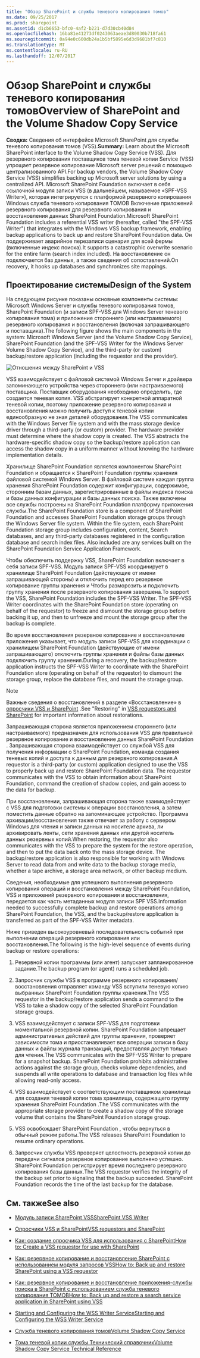 ```yaml
---
title: "Обзор SharePoint и службы теневого копирования томов"
ms.date: 09/25/2017
ms.prod: sharepoint
ms.assetid: d1cb6653-bfc0-4af2-b221-d7d30cb40d84
ms.openlocfilehash: 16ba81e41273df0243063aeae3d80030b718fa61
ms.sourcegitcommit: 0a94e0c600db24a1b5bf5895e6d3d9681bf7c810
ms.translationtype: MT
ms.contentlocale: ru-RU
ms.lasthandoff: 12/07/2017
---
```

# <a name="overview-of-sharepoint-and-the-volume-shadow-copy-service"></a><span data-ttu-id="72167-102">Обзор SharePoint и службы теневого копирования томов</span><span class="sxs-lookup"><span data-stu-id="72167-102">Overview of SharePoint and the Volume Shadow Copy Service</span></span>
 <span data-ttu-id="72167-103">**Сводка:** Сведения об интерфейсе Microsoft SharePoint для службы теневого копирования томов (VSS).</span><span class="sxs-lookup"><span data-stu-id="72167-103">**Summary:** Learn about the Microsoft SharePoint interface to the Volume Shadow Copy Service (VSS).</span></span>
<span data-ttu-id="72167-104">Для резервного копирования поставщиков тома теневой копии Service (VSS) упрощает резервное копирование Microsoft server решений с помощью централизованного API.</span><span class="sxs-lookup"><span data-stu-id="72167-104">For backup vendors, the Volume Shadow Copy Service (VSS) simplifies backing up Microsoft server solutions by using a centralized API.</span></span> <span data-ttu-id="72167-105">Microsoft SharePoint Foundation включает в себя ссылочной модуля записи VSS (в дальнейшем, называемое «SPF-VSS Writer»), которая интегрируется с платформой резервного копирования Windows служба теневого копирования ТОМОВ Включение приложений резервного копирования для резервного копирования и восстановления данных SharePoint Foundation.</span><span class="sxs-lookup"><span data-stu-id="72167-105">Microsoft SharePoint Foundation includes a referential VSS writer (hereafter, called "the SPF-VSS Writer") that integrates with the Windows VSS backup framework, enabling backup applications to back up and restore SharePoint Foundation data.</span></span> <span data-ttu-id="72167-106">Он поддерживает аварийное перезаписи сценария для всей фермы (включенные индекс поиска).</span><span class="sxs-lookup"><span data-stu-id="72167-106">It supports a catastrophic overwrite scenario for the entire farm (search index included).</span></span> <span data-ttu-id="72167-107">На восстановление он подключается баз данных, а также сведения об сопоставлений.</span><span class="sxs-lookup"><span data-stu-id="72167-107">On recovery, it hooks up databases and synchronizes site mappings.</span></span>
  
    
    


## <a name="design-of-the-system"></a><span data-ttu-id="72167-108">Проектирование системы</span><span class="sxs-lookup"><span data-stu-id="72167-108">Design of the System</span></span>

<span data-ttu-id="72167-109">На следующем рисунке показаны основные компоненты системы: Microsoft Windows Server и службы теневого копирования томов, SharePoint Foundation (и записи SPF-VSS для Windows Server теневого копирования тома) и приложение стороннего (или настраиваемого) резервного копирования и восстановления (включая запрашивающего и поставщика).</span><span class="sxs-lookup"><span data-stu-id="72167-109">The following figure shows the main components in the system: Microsoft Windows Server (and the Volume Shadow Copy Service), SharePoint Foundation (and the SPF-VSS Writer for the Windows Server Volume Shadow Copy Service), and the third-party (or custom) backup/restore application (including the requestor and the provider).</span></span>
  
    
    

  
    
    
![Отношения между SharePoint и VSS](../images/77a290e8-e4aa-4c54-b1ec-3d74bf3962b6.gif)
  
    
    
<span data-ttu-id="72167-p102">VSS взаимодействует с файловой системой Windows Server и драйвера запоминающего устройства через стороннего (или настраиваемого) поставщика. Поставщик оборудования необходимо определить, где создается теневая копия. VSS абстрагирует конкретной аппаратной теневой копии, поэтому приложение резервного копирования и восстановления можно получить доступ к теневой копии единообразную не зная деталей оборудования.</span><span class="sxs-lookup"><span data-stu-id="72167-p102">The VSS communicates with the Windows Server file system and with the mass storage device driver through a third-party (or custom) provider. The hardware provider must determine where the shadow copy is created. The VSS abstracts the hardware-specific shadow copy so the backup/restore application can access the shadow copy in a uniform manner without knowing the hardware implementation details.</span></span> 
  
    
    
<span data-ttu-id="72167-p103">Хранилище SharePoint Foundation является компонентом SharePoint Foundation и обращается к SharePoint Foundation группы хранения файловой системой Windows Server. В файловой системе каждая группа хранения SharePoint Foundation содержит конфигурации, содержимое, сторонним базам данных, зарегистрированные в файлы индекса поиска и базы данных конфигурации и базы данных поиска. Также включены все службы построены на SharePoint Foundation платформу приложения службы.</span><span class="sxs-lookup"><span data-stu-id="72167-p103">The SharePoint Foundation store is a component of SharePoint Foundation and accesses SharePoint Foundation storage groups through the Windows Server file system. Within the file system, each SharePoint Foundation storage group includes configuration, content, Search databases, and any third-party databases registered in the configuration database and search index files. Also included are any services built on the SharePoint Foundation Service Application Framework.</span></span> 
  
    
    
<span data-ttu-id="72167-p104">Чтобы обеспечить поддержку VSS, SharePoint Foundation включает в себя записи SPF-VSS. Модуль записи SPF-VSS координирует в хранилище SharePoint Foundation (действующие от имени запрашивающей стороны) и отключить перед его резервное копирование группы хранения и Чтобы разморозить и подключить группу хранения после резервного копирования завершена.</span><span class="sxs-lookup"><span data-stu-id="72167-p104">To support the VSS, SharePoint Foundation includes the SPF-VSS Writer. The SPF-VSS Writer coordinates with the SharePoint Foundation store (operating on behalf of the requestor) to freeze and dismount the storage group before backing it up, and then to unfreeze and mount the storage group after the backup is complete.</span></span>
  
    
    
<span data-ttu-id="72167-119">Во время восстановления резервное копирование и восстановление приложения указывает, что модуль записи SPF-VSS для координации с хранилищем SharePoint Foundation (действующие от имени запрашивающего) отключить группы хранения и файлы базы данных подключить группу хранения.</span><span class="sxs-lookup"><span data-stu-id="72167-119">During a recovery, the backup/restore application instructs the SPF-VSS Writer to coordinate with the SharePoint Foundation store (operating on behalf of the requestor) to dismount the storage group, replace the database files, and mount the storage group.</span></span>
  
> [!NOTE]
> <span data-ttu-id="72167-120">Важные сведения о восстановлений в разделе «Восстановление» в [опросчики VSS и SharePoint](vss-requestors-and-sharepoint.md) .</span><span class="sxs-lookup"><span data-stu-id="72167-120">See "Restoring" in  [VSS requestors and SharePoint](vss-requestors-and-sharepoint.md) for important information about restorations.</span></span>
  
    
    

<span data-ttu-id="72167-p105">Запрашивающая сторона является приложением стороннего (или настраиваемого) предназначен для использования VSS для правильной резервное копирование и восстановление данных SharePoint Foundation . Запрашивающая сторона взаимодействует со службой VSS для получения информации о SharePoint Foundation, команда создания теневых копий и доступа к данным для резервного копирования.</span><span class="sxs-lookup"><span data-stu-id="72167-p105">A requestor is a third-party (or custom) application designed to use the VSS to properly back up and restore SharePoint Foundation data. The requestor communicates with the VSS to obtain information about SharePoint Foundation, command the creation of shadow copies, and gain access to the data for backup.</span></span> 
  
    
    
<span data-ttu-id="72167-p106">При восстановлении, запрашивающая сторона также взаимодействует с VSS для подготовки системы к операции восстановления, а затем поместить данные обратно на запоминающее устройство. Программа архивации/восстановления также отвечает за работу с сервером Windows для чтения и записи данных на носителе архива, ли архивировать ленты, сети хранения данных или другой носитель данных резервных копий.</span><span class="sxs-lookup"><span data-stu-id="72167-p106">When restoring, the requestor also communicates with the VSS to prepare the system for the restore operation, and then to put the data back onto the mass storage device. The backup/restore application is also responsible for working with Windows Server to read data from and write data to the backup storage media, whether a tape archive, a storage area network, or other backup medium.</span></span> 
  
    
    
<span data-ttu-id="72167-125">Сведения, необходимые для успешного выполнения резервного копирования операций и восстановления между SharePoint Foundation, VSS и приложений резервного копирования и восстановления, передается как часть метаданных модуля записи SPF VSS.</span><span class="sxs-lookup"><span data-stu-id="72167-125">Information needed to successfully complete backup and restore operations among SharePoint Foundation, the VSS, and the backup/restore application is transferred as part of the SPF-VSS Writer metadata.</span></span>
  
    
    
<span data-ttu-id="72167-126">Ниже приведен высокоуровневый последовательность событий при выполнении операций резервного копирования или восстановления.</span><span class="sxs-lookup"><span data-stu-id="72167-126">The following is the high-level sequence of events during backup or restore operations:</span></span>
  
    
    

  
    
    

1. <span data-ttu-id="72167-127">Резервной копии программы (или агент) запускает запланированное задание.</span><span class="sxs-lookup"><span data-stu-id="72167-127">The backup program (or agent) runs a scheduled job.</span></span> 
    
  
2. <span data-ttu-id="72167-128">Запросчик службы VSS в программе резервного копирования/восстановления отправляет команду VSS вступили теневую копию выбранных SharePoint Foundation группы хранения.</span><span class="sxs-lookup"><span data-stu-id="72167-128">The VSS requestor in the backup/restore application sends a command to the VSS to take a shadow copy of the selected SharePoint Foundation storage groups.</span></span> 
    
  
3. <span data-ttu-id="72167-p107">VSS взаимодействует с записи SPF-VSS для подготовки моментальной резервной копии. SharePoint Foundation запрещает административных действий для группы хранения, проверяет зависимости тома и приостанавливает все операции записи в базу данных и файлы журнала транзакций, предоставляя доступ только для чтения.</span><span class="sxs-lookup"><span data-stu-id="72167-p107">The VSS communicates with the SPF-VSS Writer to prepare for a snapshot backup. SharePoint Foundation prohibits administrative actions against the storage group, checks volume dependencies, and suspends all write operations to database and transaction log files while allowing read-only access.</span></span> 
    
  
4. <span data-ttu-id="72167-131">VSS взаимодействует с соответствующим поставщиком хранилища для создания теневой копии тома хранилища, содержащего группу хранения SharePoint Foundation .</span><span class="sxs-lookup"><span data-stu-id="72167-131">The VSS communicates with the appropriate storage provider to create a shadow copy of the storage volume that contains the SharePoint Foundation storage group.</span></span> 
    
  
5. <span data-ttu-id="72167-132">VSS освобождает SharePoint Foundation , чтобы вернуться в обычный режим работы.</span><span class="sxs-lookup"><span data-stu-id="72167-132">The VSS releases SharePoint Foundation to resume ordinary operations.</span></span>
    
  
6. <span data-ttu-id="72167-p108">Запросчик службы VSS проверяет целостность резервной копии до передачи сигналов резервное копирование выполнено успешно. SharePoint Foundation регистрирует время последнего резервного копирования базы данных.</span><span class="sxs-lookup"><span data-stu-id="72167-p108">The VSS requestor verifies the integrity of the backup set prior to signaling that the backup succeeded. SharePoint Foundation records the time of the last backup for the database.</span></span>
    
  

## <a name="see-also"></a><span data-ttu-id="72167-135">См. также</span><span class="sxs-lookup"><span data-stu-id="72167-135">See also</span></span>
<span data-ttu-id="72167-136"><a name="bk_addresources"> </a></span><span class="sxs-lookup"><span data-stu-id="72167-136"></span></span>


-  [<span data-ttu-id="72167-137">Модуль записи SharePoint VSS</span><span class="sxs-lookup"><span data-stu-id="72167-137">SharePoint VSS Writer</span></span>](sharepoint-vss-writer.md)
    
  
-  [<span data-ttu-id="72167-138">Опросчики VSS и SharePoint</span><span class="sxs-lookup"><span data-stu-id="72167-138">VSS requestors and SharePoint</span></span>](vss-requestors-and-sharepoint.md)
    
  
-  [<span data-ttu-id="72167-139">Как: создание опросчика VSS для использования с SharePoint</span><span class="sxs-lookup"><span data-stu-id="72167-139">How to: Create a VSS requestor for use with SharePoint</span></span>](how-to-create-a-vss-requestor-for-use-with-sharepoint.md)
    
  
-  [<span data-ttu-id="72167-140">Как: резервное копирование и восстановление SharePoint с использованием модуля запросов VSS</span><span class="sxs-lookup"><span data-stu-id="72167-140">How to: Back up and restore SharePoint using a VSS requestor</span></span>](how-to-back-up-and-restore-sharepoint-using-a-vss-requestor.md)
    
  
-  [<span data-ttu-id="72167-141">Как: резервное копирование и восстановление приложения-службы поиска в SharePoint с использованием служба теневого копирования ТОМОВ</span><span class="sxs-lookup"><span data-stu-id="72167-141">How to: Back up and restore a search service application in SharePoint using VSS</span></span>](how-to-back-up-and-restore-a-search-service-application-in-sharepoint-using.md)
    
  
-  [<span data-ttu-id="72167-142">Starting and Configuring the WSS Writer Service</span><span class="sxs-lookup"><span data-stu-id="72167-142">Starting and Configuring the WSS Writer Service</span></span>](http://msdn.microsoft.com/library/c9243dd6-e61e-4783-9fef-48d0122f1c09.aspx)
    
  
-  [<span data-ttu-id="72167-143">Служба теневого копирования томов</span><span class="sxs-lookup"><span data-stu-id="72167-143">Volume Shadow Copy Service</span></span>](http://msdn.microsoft.com/en-us/library/windows/desktop/bb968832%28v=vs.85%29.aspx)
    
  
-  [<span data-ttu-id="72167-144">Тома теневой копии службы Технический справочник</span><span class="sxs-lookup"><span data-stu-id="72167-144">Volume Shadow Copy Service Technical Reference</span></span>](http://msdn.microsoft.com/en-us/library/windows/desktop/aa384648%28v=vs.85%29.aspx)
    
  

